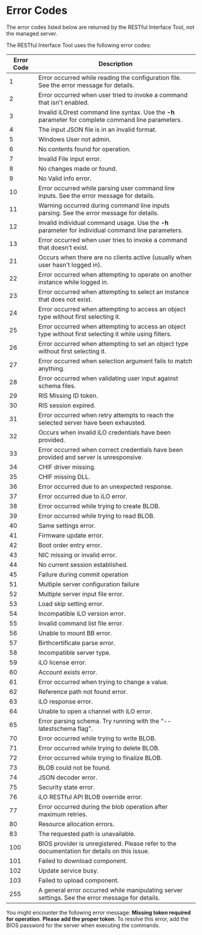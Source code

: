 # Error Codes

<aside class="notice">The error codes listed below are returned by the RESTful Interface Tool, not the managed server.</aside>

The RESTful Interface Tool uses the following error codes:

Error Code | Description
---------- | -------
1	| Error occurred while reading the configuration file. See the error message for details.
2	| Error occurred when user tried to invoke a command that isn't enabled.
3	| Invalid iLOrest command line syntax. Use the **-h** parameter for complete command line parameters.
4	| The input JSON file is in an invalid format.
5	| Windows User not admin.
6	| No contents found for operation.
7	| Invalid File input error.
8	| No changes made or found.
9	| No Valid info error.
10	| Error occurred while parsing user command line inputs. See the error message for details.
11	| Warning occurred during command line inputs parsing. See the error message for details.
12	| Invalid individual command usage. Use the **-h** parameter for individual command line parameters.
13	| Error occurred when user tries to invoke a command that doesn’t exist.
21	| Occurs when there are no clients active (usually when user hasn't logged in).
22	| Error occurred when attempting to operate on another instance while logged in.
23	| Error occurred when attempting to select an instance that does not exist.
24	| Error occurred when attempting to access an object type without first selecting it.
25	| Error occurred when attempting to access an object type without first selecting it while using filters.
26	| Error occurred when attempting to set an object type without first selecting it.
27	| Error occurred when selection argument fails to match anything.
28	| Error occurred when validating user input against schema files.
29	| RIS Missing ID token.
30	| RIS session expired.
31	| Error occurred when retry attempts to reach the selected server have been exhausted.
32	| Occurs when invalid iLO credentials have been provided.
33	| Error occurred when correct credentials have been provided and server is unresponsive.
34	| CHIF driver missing.
35	| CHIF missing DLL.
36	| Error occurred due to an unexpected response.
37	| Error occurred due to iLO error.
38	| Error occurred while trying to create BLOB.
39	| Error occurred while trying to read BLOB.
40	| Same settings error.
41	| Firmware update error.
42	| Boot order entry error.
43	| NIC missing or invalid error.
44	| No current session established.
45	| Failure during commit operation
51	| Multiple server configuration failure
52	| Multiple server input file error.
53	| Load skip setting error.
54	| Incompatible iLO version error.
55	| Invalid command list file error.
56	| Unable to mount BB error.
57	| Birthcertificate parse error.
58	| Incompatible server type.
59	| iLO license error.
60	| Account exists error. 
61	| Error occurred when trying to change a value.
62	| Reference path not found error.
63	| iLO response error.
64	| Unable to open a channel with iLO error.
65	| Error parsing schema. Try running with the “--latestschema flag”.
70	| Error occurred while trying to write BLOB.
71	| Error occurred while trying to delete BLOB.
72	| Error occurred while trying to finalize BLOB.
73	| BLOB could not be found.
74	| JSON decoder error.
75	| Security state error. 
76	| iLO RESTful API BLOB override error.
77	| Error occurred during the blob operation after maximum retries.
80	| Resource allocation errors. 
83	| The requested path is unavailable. 
100	| BIOS provider is unregistered. Please refer to the documentation for details on this issue.
101	| Failed to download component.
102	| Update service busy.
103	| Failed to upload component. 
255	| A general error occurred while manipulating server settings. See the error message for details.

<aside class="warning">You might encounter the following error message: <b>Missing token required for operation</b>. <b>Please add the proper token</b>. To resolve this error, add the BIOS password for the server when executing the commands.</aside>
